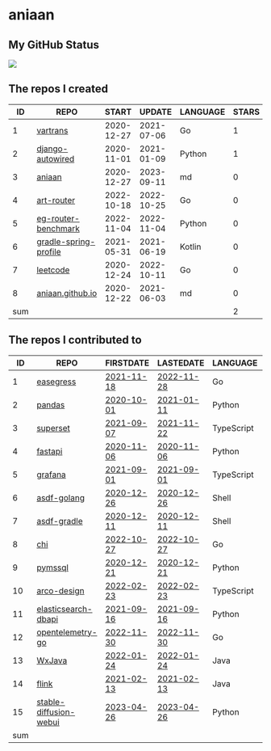 # aniaan

## My GitHub Status

<img align="middle" src="https://github-readme-stats.vercel.app/api?username=aniaan&show_icons=true&icon_color=805AD5&text_color=718096&bg_color=ffffff&hide_title=true" />


<!--START_SECTION:my_github-->
## The repos I created
| ID  |                                   REPO                                   |   START    |   UPDATE   | LANGUAGE | STARS |
|-----|--------------------------------------------------------------------------|------------|------------|----------|-------|
|   1 | [vartrans](https://github.com/aniaan/vartrans)                           | 2020-12-27 | 2021-07-06 | Go       |     1 |
|   2 | [django-autowired](https://github.com/aniaan/django-autowired)           | 2020-11-01 | 2021-01-09 | Python   |     1 |
|   3 | [aniaan](https://github.com/aniaan/aniaan)                               | 2020-12-27 | 2023-09-11 | md       |     0 |
|   4 | [art-router](https://github.com/aniaan/art-router)                       | 2022-10-18 | 2022-10-25 | Go       |     0 |
|   5 | [eg-router-benchmark](https://github.com/aniaan/eg-router-benchmark)     | 2022-11-04 | 2022-11-04 | Python   |     0 |
|   6 | [gradle-spring-profile](https://github.com/aniaan/gradle-spring-profile) | 2021-05-31 | 2021-06-19 | Kotlin   |     0 |
|   7 | [leetcode](https://github.com/aniaan/leetcode)                           | 2020-12-24 | 2022-10-11 | Go       |     0 |
|   8 | [aniaan.github.io](https://github.com/aniaan/aniaan.github.io)           | 2020-12-22 | 2021-06-03 | md       |     0 |
| sum |                                                                          |            |            |          |     2 |

## The repos I contributed to
| ID  |                                       REPO                                        |                                    FIRSTDATE                                    |                                    LASTEDATE                                    |  LANGUAGE  |                                           PRCOUNT                                            |
|-----|-----------------------------------------------------------------------------------|---------------------------------------------------------------------------------|---------------------------------------------------------------------------------|------------|----------------------------------------------------------------------------------------------|
|   1 | [easegress](https://github.com/megaease/easegress)                                | [2021-11-18](https://github.com/megaease/easegress/pull/378)                    | [2022-11-28](https://github.com/megaease/easegress/pull/860)                    | Go         | [12](https://github.com/megaease/easegress/pulls?q=is%3Apr+author%3Aaniaan)                  |
|   2 | [pandas](https://github.com/pandas-dev/pandas)                                    | [2020-10-01](https://github.com/pandas-dev/pandas/pull/36767)                   | [2021-01-11](https://github.com/pandas-dev/pandas/pull/39109)                   | Python     | [7](https://github.com/pandas-dev/pandas/pulls?q=is%3Apr+author%3Aaniaan)                    |
|   3 | [superset](https://github.com/apache/superset)                                    | [2021-09-07](https://github.com/apache/superset/pull/16624)                     | [2021-11-22](https://github.com/apache/superset/pull/17502)                     | TypeScript | [3](https://github.com/apache/superset/pulls?q=is%3Apr+author%3Aaniaan)                      |
|   4 | [fastapi](https://github.com/tiangolo/fastapi)                                    | [2020-11-06](https://github.com/tiangolo/fastapi/pull/2307)                     | [2020-11-06](https://github.com/tiangolo/fastapi/pull/2307)                     | Python     | [2](https://github.com/tiangolo/fastapi/pulls?q=is%3Apr+author%3Aaniaan)                     |
|   5 | [grafana](https://github.com/grafana/grafana)                                     | [2021-09-01](https://github.com/grafana/grafana/pull/38789)                     | [2021-09-01](https://github.com/grafana/grafana/pull/38789)                     | TypeScript | [2](https://github.com/grafana/grafana/pulls?q=is%3Apr+author%3Aaniaan)                      |
|   6 | [asdf-golang](https://github.com/asdf-community/asdf-golang)                      | [2020-12-26](https://github.com/asdf-community/asdf-golang/pull/44)             | [2020-12-26](https://github.com/asdf-community/asdf-golang/pull/44)             | Shell      | [1](https://github.com/asdf-community/asdf-golang/pulls?q=is%3Apr+author%3Aaniaan)           |
|   7 | [asdf-gradle](https://github.com/rfrancis/asdf-gradle)                            | [2020-12-11](https://github.com/rfrancis/asdf-gradle/pull/4)                    | [2020-12-11](https://github.com/rfrancis/asdf-gradle/pull/4)                    | Shell      | [1](https://github.com/rfrancis/asdf-gradle/pulls?q=is%3Apr+author%3Aaniaan)                 |
|   8 | [chi](https://github.com/go-chi/chi)                                              | [2022-10-27](https://github.com/go-chi/chi/pull/757)                            | [2022-10-27](https://github.com/go-chi/chi/pull/757)                            | Go         | [1](https://github.com/go-chi/chi/pulls?q=is%3Apr+author%3Aaniaan)                           |
|   9 | [pymssql](https://github.com/pymssql/pymssql)                                     | [2020-12-21](https://github.com/pymssql/pymssql/pull/694)                       | [2020-12-21](https://github.com/pymssql/pymssql/pull/694)                       | Python     | [1](https://github.com/pymssql/pymssql/pulls?q=is%3Apr+author%3Aaniaan)                      |
|  10 | [arco-design](https://github.com/arco-design/arco-design)                         | [2022-02-23](https://github.com/arco-design/arco-design/pull/577)               | [2022-02-23](https://github.com/arco-design/arco-design/pull/577)               | TypeScript | [1](https://github.com/arco-design/arco-design/pulls?q=is%3Apr+author%3Aaniaan)              |
|  11 | [elasticsearch-dbapi](https://github.com/preset-io/elasticsearch-dbapi)           | [2021-09-16](https://github.com/preset-io/elasticsearch-dbapi/pull/69)          | [2021-09-16](https://github.com/preset-io/elasticsearch-dbapi/pull/69)          | Python     | [1](https://github.com/preset-io/elasticsearch-dbapi/pulls?q=is%3Apr+author%3Aaniaan)        |
|  12 | [opentelemetry-go](https://github.com/open-telemetry/opentelemetry-go)            | [2022-11-30](https://github.com/open-telemetry/opentelemetry-go/pull/3500)      | [2022-11-30](https://github.com/open-telemetry/opentelemetry-go/pull/3500)      | Go         | [1](https://github.com/open-telemetry/opentelemetry-go/pulls?q=is%3Apr+author%3Aaniaan)      |
|  13 | [WxJava](https://github.com/Wechat-Group/WxJava)                                  | [2022-01-24](https://github.com/Wechat-Group/WxJava/pull/2519)                  | [2022-01-24](https://github.com/Wechat-Group/WxJava/pull/2519)                  | Java       | [1](https://github.com/Wechat-Group/WxJava/pulls?q=is%3Apr+author%3Aaniaan)                  |
|  14 | [flink](https://github.com/apache/flink)                                          | [2021-02-13](https://github.com/apache/flink/pull/14937)                        | [2021-02-13](https://github.com/apache/flink/pull/14937)                        | Java       | [1](https://github.com/apache/flink/pulls?q=is%3Apr+author%3Aaniaan)                         |
|  15 | [stable-diffusion-webui](https://github.com/AUTOMATIC1111/stable-diffusion-webui) | [2023-04-26](https://github.com/AUTOMATIC1111/stable-diffusion-webui/pull/9884) | [2023-04-26](https://github.com/AUTOMATIC1111/stable-diffusion-webui/pull/9884) | Python     | [1](https://github.com/AUTOMATIC1111/stable-diffusion-webui/pulls?q=is%3Apr+author%3Aaniaan) |
| sum |                                                                                   |                                                                                 |                                                                                 |            |                                                                                           36 |

<!--END_SECTION:my_github-->
